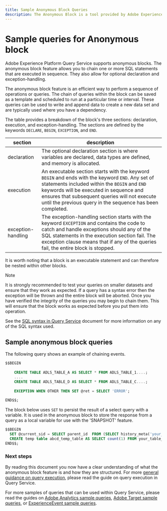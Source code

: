 ```yaml
---
title: Sample Anonymous Block Queries
description: The Anonymous Block is a tool provided by Adobe Experience Platform Query Service, which allows you to schedule the execution of a sequence of queries on a to efficently 
---
```

# Sample queries for Anonymous block

Adobe Experience Platform Query Service supports anonymous blocks. The anonymous block feature allows you to chain one or more SQL statements that are executed in sequence. They also allow for optional declaration and exception-handling.

The anonymous block feature is an efficient way to perform a sequence of operations or queries. The chain of queries within the block can be saved as a template and scheduled to run at a particular time or interval. These queries can be used to write and append data to create a new data set and are typically used where you have a dependency.

The table provides a breakdown of the block's three sections: declaration, execution, and exception-handling. The sections are defined by the keywords `DECLARE`, `BEGIN`, `EXCEPTION`, and `END`. 

| section  | description |
|---|---|
| declaration  | The optional declaration section is where variables are declared, data types are defined, and memory is allocated.   |
| execution  | An executable section starts with the keyword `BEGIN` and ends with the keyword `END`. Any set of statements included within the `BEGIN` and `END` keywords will be executed in sequence and ensures that subsequent queries will not execute until the previous query in the sequence has been completed. |
| exception-handling  | The exception-handling section starts with the keyword `EXCEPTION` and contains the code to catch and handle exceptions should any of the SQL statements in the execution section fail. The exception clause means that if any of the queries fail, the entire block is stopped. |

It is worth noting that a block is an executable statement and can therefore be nested within other blocks.

>[!NOTE]
>
> It is strongly recommended to test your queries on smaller datasets and ensure that they work as expected. If a query has a syntax error then the exception will be thrown and the entire block will be aborted. Once you have verified the integrity of the queries you may begin to chain them. This will ensure that the block works as expected before you put them into operation.

See the [SQL syntax in Query Service](../sql/syntax.md) document for more information on any of the SQL syntax used.

## Sample anonymous block queries 

The following query shows an example of chaining events. 

```SQL
$$BEGIN
     
    CREATE TABLE ADLS_TABLE_A AS SELECT * FROM ADLS_TABLE_1....;
    ....
    CREATE TABLE ADLS_TABLE_D AS SELECT * FROM ADLS_TABLE_C....;
     
    EXCEPTION WHEN OTHER THEN SET @ret = SELECT 'ERROR';
     
END$$;
```

The block below uses `SET` to persist the result of a select query with a variable. It is used in the anonymous block to store the response from a query as a local variable for use with the 'SNAPSHOT' feature.

```SQL
$$BEGIN                                             
  SET @current_sid = SELECT parent_id  FROM (SELECT history_meta('your_table_name')) WHERE  is_current = true;
  CREATE temp table abcd_temp_table AS SELECT count(1) FROM your_table_name  SNAPSHOT SINCE @current_sid;                                                                                                     
END$$;
```

### Next steps

By reading this document you now have a clear understanding of what the anonymous block feature is and how they are structured. For more [general guidance on query execution](./writing-queries.md), please read the guide on query execution in Query Service.

For more samples of queries that can be used within Query Service, please read the guides on [Adobe Analytics sample queries](./adobe-analytics.md), [Adobe Target sample queries](./adobe-target.md), or [ExperienceEvent sample queries](./experience-event-queries.md).
